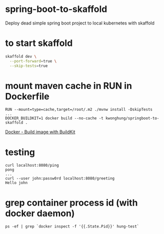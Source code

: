 # spring-boot-to-skaffold
Deploy dead simple spring boot project to local kubernetes with skaffold

# to start skaffold
```bash
skaffold dev \
  --port-forward=true \
  --skip-tests=true
```

# mount maven cache in RUN in Dockerfile
```
RUN --mount=type=cache,target=/root/.m2 ./mvnw install -DskipTests
...
DOCKER_BUILDKIT=1 docker build --no-cache -t kwonghung/springboot-to-skaffold .
```
[Docker - Build image with BuildKit](https://docs.docker.com/develop/develop-images/build_enhancements/)

# testing
```
curl localhost:8080/ping
pong
...
curl --user john:passw0rd localhost:8080/greeting
Hello john
```

# grep container process id (with docker daemon)
```
ps -ef | grep `docker inspect -f '{{.State.Pid}}' hung-test`
```
